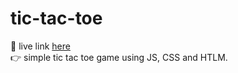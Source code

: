 # tic-tac-toe

👀 live link <a href="https://2023-benp.dev.io-academy.uk/tic-tac-toe/" target="blank">here<a/> <br>
👉 simple tic tac toe game using JS, CSS and HTLM. 



